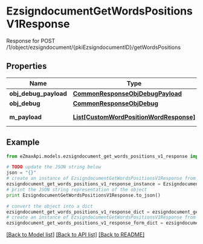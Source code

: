 # EzsigndocumentGetWordsPositionsV1Response

Response for POST /1/object/ezsigndocument/{pkiEzsigndocumentID}/getWordsPositions

## Properties

Name | Type | Description | Notes
------------ | ------------- | ------------- | -------------
**obj_debug_payload** | [**CommonResponseObjDebugPayload**](CommonResponseObjDebugPayload.md) |  | 
**obj_debug** | [**CommonResponseObjDebug**](CommonResponseObjDebug.md) |  | [optional] 
**m_payload** | [**List[CustomWordPositionWordResponse]**](CustomWordPositionWordResponse.md) | Payload for POST /1/object/ezsigndocument/{pkiEzsigndocumentID}/getWordsPositions | 

## Example

```python
from eZmaxApi.models.ezsigndocument_get_words_positions_v1_response import EzsigndocumentGetWordsPositionsV1Response

# TODO update the JSON string below
json = "{}"
# create an instance of EzsigndocumentGetWordsPositionsV1Response from a JSON string
ezsigndocument_get_words_positions_v1_response_instance = EzsigndocumentGetWordsPositionsV1Response.from_json(json)
# print the JSON string representation of the object
print EzsigndocumentGetWordsPositionsV1Response.to_json()

# convert the object into a dict
ezsigndocument_get_words_positions_v1_response_dict = ezsigndocument_get_words_positions_v1_response_instance.to_dict()
# create an instance of EzsigndocumentGetWordsPositionsV1Response from a dict
ezsigndocument_get_words_positions_v1_response_form_dict = ezsigndocument_get_words_positions_v1_response.from_dict(ezsigndocument_get_words_positions_v1_response_dict)
```
[[Back to Model list]](../README.md#documentation-for-models) [[Back to API list]](../README.md#documentation-for-api-endpoints) [[Back to README]](../README.md)


